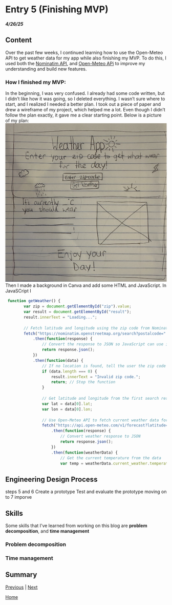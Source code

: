 # Entry 5 (Finishing MVP)
##### 4/26/25
## Content
Over the past few weeks, I continued learning how to use the Open-Meteo API to get weather data for my app while also finishing my MVP. To do this, I used both the [Nominatim API](https://nominatim.org/release-docs/3.6/develop/Postcodes/), and [Open-Meteo APi](https://open-meteo.com/en/docs?latitude=40.7143&longitude=-74.006&current=temperature_2m&forecast_days=1) to improve my understanding and build new features.

 ### How I finished my MVP:
In the beginning, I was very confused. I already had some code written, but I didn’t like how it was going, so I deleted everything. I wasn’t sure where to start, and I realized I needed a better plan. I took out a piece of paper and drew a wireframe of my project, which helped me a lot. Even though I didn’t follow the plan exactly, it gave me a clear starting point. Below is a picture of my plan:
   ![Plan of MYP](plan.png)
Then I made a background in Canva and add some HTML and JavaScript. In JavaSCript I 

```js
 function getWeather() {
        var zip = document.getElementById("zip").value;
        var result = document.getElementById("result");
        result.innerText = "Loading...";

        // Fetch latitude and longitude using the zip code from Nominatim API
        fetch("https://nominatim.openstreetmap.org/search?postalcode=" + zip + "&country=us&format=json")
            .then(function(response) {
                // Convert the response to JSON so JavaScript can use it
                return response.json();
            })
            .then(function(data) {
                // If no location is found, tell the user the zip code is invalid
                if (data.length === 0) {
                    result.innerText = "Invalid zip code.";
                    return; // Stop the function
                }

                // Get latitude and longitude from the first search result
                var lat = data[0].lat;
                var lon = data[0].lon;

                // Use Open-Meteo API to fetch current weather data for the location
                fetch("https://api.open-meteo.com/v1/forecast?latitude=" + lat + "&longitude=" + lon + "&current_weather=true")
                    .then(function(response) {
                        // Convert weather response to JSON
                        return response.json();
                    })
                    .then(function(weatherData) {
                        // Get the current temperature from the data
                        var temp = weatherData.current_weather.temperature;

```


 ## Engineering Design Process 
steps 5 and 6 Create a prototype Test and evaluate the prototype moving on to 7 imporve
 ## Skills   
 Some skills that I’ve learned from working on this blog are **problem decomposition**, and **time management**

 ### Problem decomposition

 ### Time management

 ## Summary

[Previous](entry04.md) | [Next](entry06.md)

[Home](../README.md)
